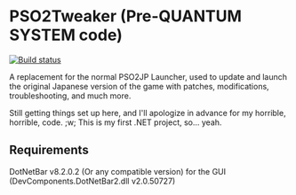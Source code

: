 PSO2Tweaker (Pre-QUANTUM SYSTEM code)
===========
[![Build status](https://ci.appveyor.com/api/projects/status/github/Arks-Layer/PSO2Tweaker?branch=preQuantum&svg=true&retina=true)](https://ci.appveyor.com/project/TheCrimsonDevil/pso2tweaker/branch/preQuantum)

A replacement for the normal PSO2JP Launcher, used to update and launch the original Japanese version of the game with patches, modifications, troubleshooting, and much more.

Still getting things set up here, and I'll apologize in advance for my horrible, horrible, code. ;w; This is my first .NET project, so... yeah.

## Requirements
DotNetBar v8.2.0.2 (Or any compatible version) for the GUI (DevComponents.DotNetBar2.dll v2.0.50727)

